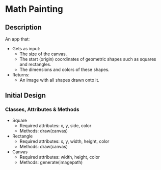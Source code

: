 # Math Painting

## Description

An app that:

* Gets as input:
  * The size of the canvas.
  * The start (origin) coordinates of geometric shapes such as squares and rectangles.
  * The dimensions and colors of these shapes.
* Returns:
  * An image with all shapes drawn onto it.

## Initial Design

### Classes, Attributes & Methods

* Square
  * Required attributes: x, y, side, color
  * Methods: draw(canvas)
* Rectangle
  * Required attributes: x, y, width, height, color
  * Methods: draw(canvas)
* Canvas
  * Required attributes: width, height, color
  * Methods: generate(imagepath)
